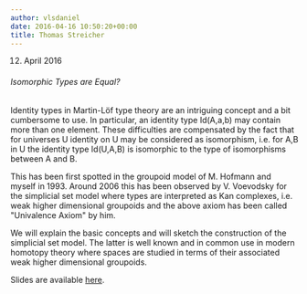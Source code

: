 ```yaml
---
author: vlsdaniel
date: 2016-04-16 10:50:20+00:00
title: Thomas Streicher
---
```


12. April 2016


###### Isomorphic Types are Equal?


Identity types in Martin-Löf type theory are an intriguing concept and a bit cumbersome to use. In particular, an identity type Id(A,a,b) may contain more than one element. These difficulties are compensated by the fact that for universes U identity on U may be considered as isomorphism, i.e. for A,B in U the identity type Id(U,A,B) is isomorphic to the type of isomorphisms between A and B.

This has been first spotted in the groupoid model of M. Hofmann and myself in 1993. Around 2006 this has been observed by V. Voevodsky for the simplicial set model where types are interpreted as Kan complexes, i.e. weak higher dimensional groupoids and the above axiom has been called "Univalence Axiom" by him.

We will explain the basic concepts and will sketch the construction of the simplicial set model. The latter is well known and in common use in modern homotopy theory where spaces are studied in terms of their associated weak higher dimensional groupoids.

Slides are available [here](https://logicseminarverona.files.wordpress.com/2016/03/hotttalk.pdf).
